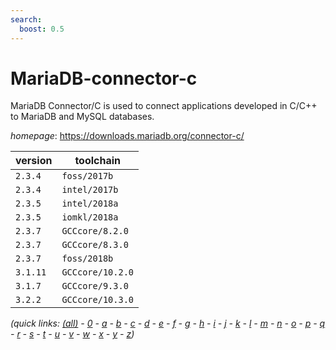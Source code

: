 ```yaml
---
search:
  boost: 0.5
---
```

# MariaDB-connector-c

MariaDB Connector/C is used to connect applications developed in C/C++ to MariaDB and MySQL databases.

*homepage*: <https://downloads.mariadb.org/connector-c/>

version | toolchain
--------|----------
``2.3.4`` | ``foss/2017b``
``2.3.4`` | ``intel/2017b``
``2.3.5`` | ``intel/2018a``
``2.3.5`` | ``iomkl/2018a``
``2.3.7`` | ``GCCcore/8.2.0``
``2.3.7`` | ``GCCcore/8.3.0``
``2.3.7`` | ``foss/2018b``
``3.1.11`` | ``GCCcore/10.2.0``
``3.1.7`` | ``GCCcore/9.3.0``
``3.2.2`` | ``GCCcore/10.3.0``


*(quick links: [(all)](../index.md) - [0](../0/index.md) - [a](../a/index.md) - [b](../b/index.md) - [c](../c/index.md) - [d](../d/index.md) - [e](../e/index.md) - [f](../f/index.md) - [g](../g/index.md) - [h](../h/index.md) - [i](../i/index.md) - [j](../j/index.md) - [k](../k/index.md) - [l](../l/index.md) - [m](../m/index.md) - [n](../n/index.md) - [o](../o/index.md) - [p](../p/index.md) - [q](../q/index.md) - [r](../r/index.md) - [s](../s/index.md) - [t](../t/index.md) - [u](../u/index.md) - [v](../v/index.md) - [w](../w/index.md) - [x](../x/index.md) - [y](../y/index.md) - [z](../z/index.md))*

